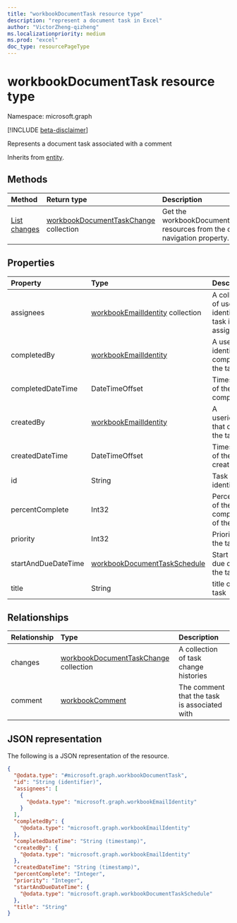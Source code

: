 ```yaml
---
title: "workbookDocumentTask resource type"
description: "represent a document task in Excel"
author: "VictorZheng-qizheng"
ms.localizationpriority: medium
ms.prod: "excel"
doc_type: resourcePageType
---
```


# workbookDocumentTask resource type

Namespace: microsoft.graph

[!INCLUDE [beta-disclaimer](../../includes/beta-disclaimer.md)]

Represents a document task associated with a comment


Inherits from [entity](../resources/entity.md).

## Methods
|Method|Return type|Description|
|:---|:---|:---|
|[List changes](../api/workbookdocumenttask-list-changes.md)|[workbookDocumentTaskChange](workbookdocumenttaskchange.md) collection|Get the workbookDocumentTaskChange resources from the changes navigation property.|

## Properties
|Property|Type|Description|
|:---|:---|:---|
|assignees|[workbookEmailIdentity](workbookemailidentity.md) collection| A collection of user identity the task is assigned to|
|completedBy|[workbookEmailIdentity](workbookemailidentity.md)|A user identity that completes the task|
|completedDateTime|DateTimeOffset|Timestamp of the task completion|
|createdBy|[workbookEmailIdentity](workbookemailidentity.md)|A useridentity that creates the task|
|createdDateTime|DateTimeOffset|Timestamp of the task creation|
|id|String|Task identifier|
|percentComplete|Int32|Percentage of the completion of the task|
|priority|Int32|Priority of the task|
|startAndDueDateTime|[workbookDocumentTaskSchedule](workbookdocumenttaskschedule.md)|Start and due date of the task|
|title|String| title of the task|

## Relationships
|Relationship|Type|Description|
|:---|:---|:---|
|changes|[workbookDocumentTaskChange](workbookdocumenttaskchange.md) collection|A collection of task change histories|
|comment|[workbookComment](workbookcomment.md)|The comment that the task is associated with|

## JSON representation
The following is a JSON representation of the resource.
<!-- {
  "blockType": "resource",
  "keyProperty": "id",
  "@odata.type": "microsoft.graph.workbookDocumentTask",
  "baseType": "microsoft.graph.entity",
  "openType": false
}
-->
``` json
{
  "@odata.type": "#microsoft.graph.workbookDocumentTask",
  "id": "String (identifier)",
  "assignees": [
    {
      "@odata.type": "microsoft.graph.workbookEmailIdentity"
    }
  ],
  "completedBy": {
    "@odata.type": "microsoft.graph.workbookEmailIdentity"
  },
  "completedDateTime": "String (timestamp)",
  "createdBy": {
    "@odata.type": "microsoft.graph.workbookEmailIdentity"
  },
  "createdDateTime": "String (timestamp)",
  "percentComplete": "Integer",
  "priority": "Integer",
  "startAndDueDateTime": {
    "@odata.type": "microsoft.graph.workbookDocumentTaskSchedule"
  },
  "title": "String"
}
```

